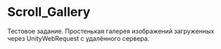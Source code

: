 # Scroll_Gallery
Тестовое задание. Простенькая галерея изображений загруженных через UnityWebRequest с удалённого сервера.
